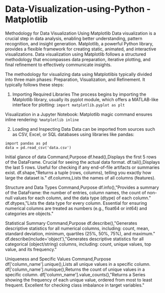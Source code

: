# Data-Visualization-using-Python - Matplotlib
Methodology for Data Visualization Using Matplotlib  Data visualization is a crucial step in data analysis, enabling better understanding, pattern recognition, and insight generation. Matplotlib, a powerful Python library, provides a flexible framework for creating static, animated, and interactive visualizations.
Data visualization using Matplotlib follows a structured methodology that encompasses data preparation, iterative plotting, and final refinement to effectively communicate insights.

The methodology for visualizing data using Matplotlibis typically divided into three main phases: Preparation, Visualization, and Refinement.
It typically follows these steps:

1. Importing Required Libraries
The process begins by importing the Matplotlib library, usually its pyplot module, which offers a MATLAB-like interface for plotting:
```import matplotlib.pyplot as plt```

Visualization in a Jupyter Notebook: Matplotlib magic command ensures inline rendering:
```%matplotlib inline```

2. Loading and Inspecting Data
Data can be imported from sources such as CSV, Excel, or SQL databases using libraries like pandas:
```
import pandas as pd
data = pd.read_csv('data.csv')
```
Initial glance of data 
Command,Purpose
df.head(),Displays the first 5 rows of the DataFrame. Crucial for seeing the actual data format.
df.tail(),Displays the last 5 rows. Useful for checking if any end-of-file artifacts or summaries exist.
df.shape,"Returns a tuple (rows, columns), telling you exactly how large the dataset is."
df.columns,Lists the names of all columns (features).

Structure and Data Types
Command,Purpose
df.info(),"Provides a summary of the DataFrame: the number of entries, column names, the count of non-null values for each column, and the data type (dtype) of each column."
df.dtypes,"Lists the data type for every column. Essential for ensuring numerical columns are treated as numbers (e.g., float64 or int64) and categories are objects."

Statistical Summary
Command,Purpose
df.describe(),"Generates descriptive statistics for all numerical columns, including: count, mean, standard deviation, minimum, quartiles (25%, 50%, 75%), and maximum."
df.describe(include='object'),"Generates descriptive statistics for all categorical (object/string) columns, including: count, unique values, top value, and its frequency."

Uniqueness and Specific Values
Command,Purpose
df['column_name'].unique(),Lists all unique values in a specific column.
df['column_name'].nunique(),Returns the count of unique values in a specific column.
df['column_name'].value_counts(),"Returns a Series showing the frequency of each unique value, ordered from most to least frequent. Excellent for checking class imbalance in target variables."
